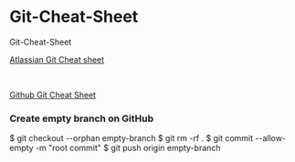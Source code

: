 # Git-Cheat-Sheet
Git-Cheat-Sheet

[Atlassian Git Cheat sheet](SWTM-2088_Atlassian-Git-Cheatsheet.pdf)

<br />

[Github Git Cheat Sheet](github-git-cheat-sheet.pdf)


### Create empty branch on GitHub

$ git checkout --orphan empty-branch
$ git rm -rf .
$ git commit --allow-empty -m "root commit"
$ git push origin empty-branch

